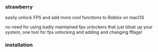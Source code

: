 ### strawberry
easily unlock FPS and add more cool functions to Roblox on macOS

no need for using badly maintained fps unlockers that just bloat up your system, one tool for fps unlocking and adding and changing fflags!

### installation
